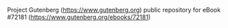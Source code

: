 Project Gutenberg (https://www.gutenberg.org) public repository
for eBook #72181 (https://www.gutenberg.org/ebooks/72181)
